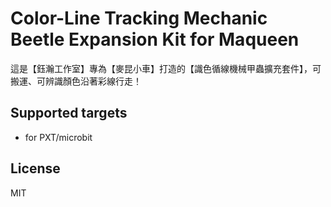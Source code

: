 # Color-Line Tracking Mechanic Beetle Expansion Kit for Maqueen

這是【鈺瀚工作室】專為【麥昆小車】打造的【識色循線機械甲蟲擴充套件】，︀可搬運、可辨識顏色沿著彩線行走！

## Supported targets

* for PXT/microbit

## License

MIT